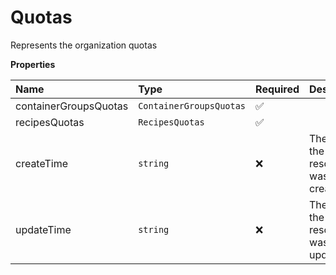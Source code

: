 # Quotas

Represents the organization quotas

**Properties**

| Name                  | Type                    | Required | Description                            |
| :-------------------- | :---------------------- | :------- | :------------------------------------- |
| containerGroupsQuotas | `ContainerGroupsQuotas` | ✅       |                                        |
| recipesQuotas         | `RecipesQuotas`         | ✅       |                                        |
| createTime            | `string`                | ❌       | The time the resource was created      |
| updateTime            | `string`                | ❌       | The time the resource was last updated |
